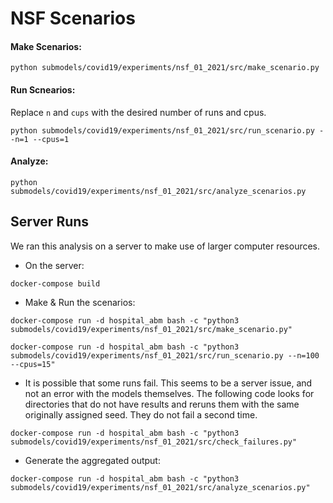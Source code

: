 # NSF Scenarios

#### Make Scenarios:

```
python submodels/covid19/experiments/nsf_01_2021/src/make_scenario.py 
```

#### Run Scnearios:

Replace `n` and `cups` with the desired number of runs and cpus.

```
python submodels/covid19/experiments/nsf_01_2021/src/run_scenario.py --n=1 --cpus=1
```

#### Analyze:

```
python submodels/covid19/experiments/nsf_01_2021/src/analyze_scenarios.py
```

## Server Runs

We ran this analysis on a server to make use of larger computer resources. 

* On the server:

```
docker-compose build
```

* Make & Run the scenarios:

```
docker-compose run -d hospital_abm bash -c "python3 submodels/covid19/experiments/nsf_01_2021/src/make_scenario.py"

docker-compose run -d hospital_abm bash -c "python3 submodels/covid19/experiments/nsf_01_2021/src/run_scenario.py --n=100 --cpus=15"

```

* It is possible that some runs fail. This seems to be a server issue, and not an error with the models themselves. The following code looks for directories that do not have results and reruns them with the same originally assigned seed. They do not fail a second time. 

```
docker-compose run -d hospital_abm bash -c "python3 submodels/covid19/experiments/nsf_01_2021/src/check_failures.py"
```

* Generate the aggregated output:

```
docker-compose run -d hospital_abm bash -c "python3 submodels/covid19/experiments/nsf_01_2021/src/analyze_scenarios.py"
```
